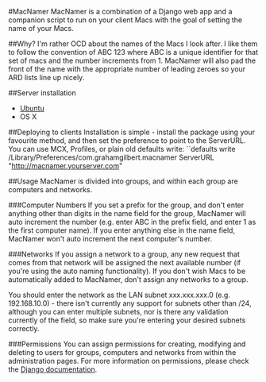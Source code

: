 #MacNamer
MacNamer is a combination of a Django web app and a companion script to run on your client Macs with the goal of setting the name of your Macs.

##Why?
I'm rather OCD about the names of the Macs I look after. I like them to follow the convention of ABC 123 where ABC is a unique identifier for that set of macs and the number increments from 1. MacNamer will also pad the front of the name with the appropriate number of leading zeroes so your ARD lists line up nicely.

##Server installation
* [Ubuntu](https://github.com/grahamgilbert/macnamer/wiki/Installation-on-Ubuntu)
* OS X

##Deploying to clients
Installation is simple - install the package using your favourite method, and then set the preference to point to the ServerURL. You can use MCX, Profiles, or plain old defaults write:
``defaults write /Library/Preferences/com.grahamgilbert.macnamer ServerURL "http://macnamer.yourserver.com"

##Usage
MacNamer is divided into groups, and within each group are computers and networks. 

###Computer Numbers
If you set a prefix for the group, and don't enter anything other than digits in the name field for the group, MacNamer will auto increment the number (e.g. enter ABC in the prefix field, and enter 1 as the first computer name). If you enter anything else in the name field, MacNamer won't auto increment the next computer's number.

###Networks
If you assign a network to a group, any new request that comes from that network will be assigned the next available number (if you're using the auto naming functionality). If you don't wish Macs to be automatically added to MacNamer, don't assign any networks to a group.

You should enter the network as the LAN subnet xxx.xxx.xxx.0 (e.g. 192.168.10.0) - there isn't currently any support for subnets other than /24, although you can enter multiple subnets, nor is there any validation currently of the field, so make sure you're entering your desired subnets correctly.

###Permissions
You can assign permissions for creating, modifying and deleting to users for groups, computers and networks from within the administration pages. For more information on permissions, please check the [Django documentation](https://docs.djangoproject.com/en/dev/topics/auth/).